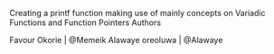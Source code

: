 Creating a printf function making use of mainly concepts on Variadic Functions and Function Pointers
Authors

Favour Okorie | @Memeik
Alawaye oreoluwa | @Alawaye 
